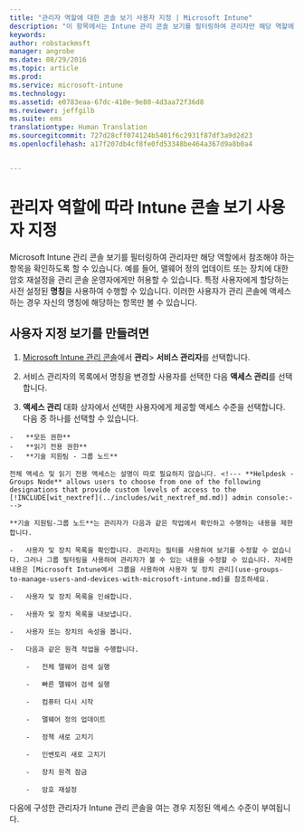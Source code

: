 ```yaml
---
title: "관리자 역할에 대한 콘솔 보기 사용자 지정 | Microsoft Intune"
description: "이 항목에서는 Intune 관리 콘솔 보기를 필터링하여 관리자만 해당 역할에 필요한 항목을 확인하도록 할 수 있습니다."
keywords: 
author: robstackmsft
manager: angrobe
ms.date: 08/29/2016
ms.topic: article
ms.prod: 
ms.service: microsoft-intune
ms.technology: 
ms.assetid: e0783eaa-67dc-410e-9e80-4d3aa72f36d8
ms.reviewer: jeffgilb
ms.suite: ems
translationtype: Human Translation
ms.sourcegitcommit: 727d28cff074124b5401f6c2931f87df3a9d2d23
ms.openlocfilehash: a17f207db4cf8fe0fd53348be464a367d9a8b0a4


---
```


# 관리자 역할에 따라 Intune 콘솔 보기 사용자 지정
Microsoft Intune 관리 콘솔 보기를 필터링하여 관리자만 해당 역할에서 참조해야 하는 항목을 확인하도록 할 수 있습니다. 예를 들어, 맬웨어 정의 업데이트 또는 장치에 대한 암호 재설정을 관리 콘솔 운영자에게만 허용할 수 있습니다. 특정 사용자에게 할당하는 사전 설정된 **명칭**을 사용하여 수행할 수 있습니다. 이러한 사용자가 관리 콘솔에 액세스하는 경우 자신의 명칭에 해당하는 항목만 볼 수 있습니다.

## 사용자 지정 보기를 만들려면

1.  [Microsoft Intune 관리 콘솔](https://manage.microsoft.com)에서 **관리**&gt; **서비스 관리자**를 선택합니다.

2.  서비스 관리자의 목록에서 명칭을 변경할 사용자를 선택한 다음 **액세스 관리**를 선택합니다.

3.   **액세스 관리** 대화 상자에서 선택한 사용자에게 제공할 액세스 수준을 선택합니다. 다음 중 하나를 선택할 수 있습니다.

    -   **모든 권한**
    -   **읽기 전용 권한**
    -   **기술 지원팀 - 그룹 노드**

    전체 액세스 및 읽기 전용 액세스는 설명이 따로 필요하지 않습니다. <!--- **Helpdesk - Groups Node** allows users to choose from one of the following designations that provide custom levels of access to the [!INCLUDE[wit_nextref](../includes/wit_nextref_md.md)] admin console:--->

    **기술 지원팀-그룹 노드**는 관리자가 다음과 같은 작업에서 확인하고 수행하는 내용을 제한합니다.

    -   사용자 및 장치 목록을 확인합니다. 관리자는 필터를 사용하여 보기를 수정할 수 없습니다. 그러나 그룹 필터링을 사용하여 관리자가 볼 수 있는 내용을 수정할 수 있습니다. 자세한 내용은 [Microsoft Intune에서 그룹을 사용하여 사용자 및 장치 관리](use-groups-to-manage-users-and-devices-with-microsoft-intune.md)를 참조하세요.

    -   사용자 및 장치 목록을 인쇄합니다.

    -   사용자 및 장치 목록을 내보냅니다.

    -   사용자 또는 장치의 속성을 봅니다.

    -   다음과 같은 원격 작업을 수행합니다.

        -   전체 맬웨어 검색 실행

        -   빠른 맬웨어 검색 실행

        -   컴퓨터 다시 시작

        -   맬웨어 정의 업데이트

        -   정책 새로 고치기

        -   인벤토리 새로 고치기

        -   장치 원격 잠금

        -   암호 재설정

다음에 구성한 관리자가 Intune 관리 콘솔을 여는 경우 지정된 액세스 수준이 부여됩니다.



<!--HONumber=Aug16_HO5-->


